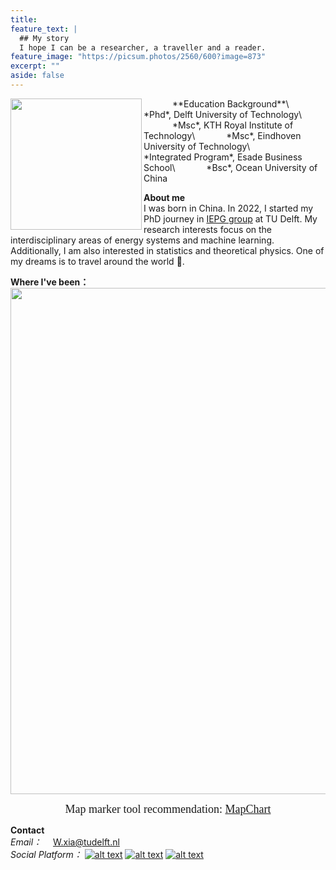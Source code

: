 ```yaml
---
title: 
feature_text: |
  ## My story
  I hope I can be a researcher, a traveller and a reader.
feature_image: "https://picsum.photos/2560/600?image=873"
excerpt: ""
aside: false
---
```


<img src="https://media-exp1.licdn.com/dms/image/D4D03AQE7uX2AJwOgWw/profile-displayphoto-shrink_800_800/0/1643229835687?e=1675900800&v=beta&t=c_GLHH0bS1t09uGHaIF1Gcr-HAGQvMA04DijBqRHdKE" width="210" align="left"/>
&emsp;&emsp;&emsp; **Education Background**\
&emsp;&emsp;&emsp; *Phd*, Delft University of Technology\
&emsp;&emsp;&emsp; *Msc*, KTH Royal Institute of Technology\
&emsp;&emsp;&emsp; *Msc*, Eindhoven University of Technology\
&emsp;&emsp;&emsp; *Integrated Program*, Esade Business School\
&emsp;&emsp;&emsp; *Bsc*, Ocean University of China

**About me**\
I was born in China. In 2022, I started my PhD journey in <a href="https://www.tudelft.nl/ewi/over-de-faculteit/afdelingen/electrical-sustainable-energy/intelligent-electrical-power-grids-iepg-group">IEPG group</a> at TU Delft. My research interests focus on the interdisciplinary areas of energy systems and machine learning. Additionally, I am also interested in statistics and theoretical physics. 
One of my dreams is to travel around the world :flight_departure:.

**Where I've been：**\
<img src="https://scontent-ams2-1.xx.fbcdn.net/v/t39.30808-6/318478292_1298026027705258_8509271587284893906_n.jpg?_nc_cat=104&ccb=1-7&_nc_sid=730e14&_nc_ohc=oKQXG6_uSlgAX-e9Wm9&_nc_ht=scontent-ams2-1.xx&oh=00_AfCj6_OB5HKuXrbLoQeIoJmgce3CIOUYROy7W5_4QuwcAA&oe=6394B674" width="810" align="center"/> 
<center><font face="黑体" size=4>Map marker tool recommendation: <a href="https://www.mapchart.net/index.html">MapChart</a> </font></center>

**Contact**\
*Email：*  &emsp;<font color=blue>W.xia@tudelft.nl</font>\
*Social Platform：*
[![alt text][1.1]][1]
[![alt text][2.1]][2]
[![alt text][3.1]][3]

[1.1]: https://cdn-icons-png.flaticon.com/32/145/145807.png
[2.1]: https://cdn-icons-png.flaticon.com/32/733/733553.png
[3.1]: https://cdn-icons-png.flaticon.com/32/8462/8462199.png

[1]: www.linkedin.com/in/weijie-xia-0bb095180
[2]: https://github.com/xiaweijie1996
[3]: https://www.zhihu.com/people/xia-yier-de-ren-zhi-ren-sheng
 